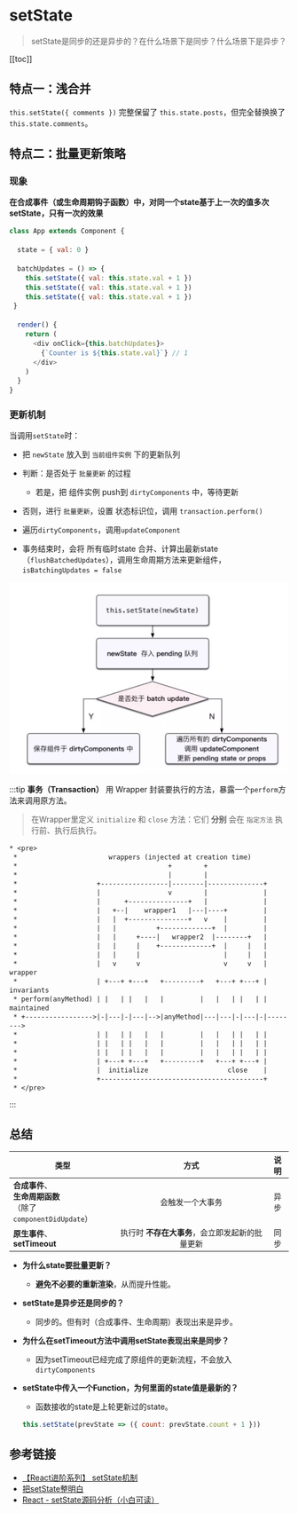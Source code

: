 # setState
> setState是同步的还是异步的？在什么场景下是同步？什么场景下是异步？

[[toc]]

## 特点一：浅合并
`this.setState({ comments })` 完整保留了 `this.state.posts`，但完全替换换了 `this.state.comments`。

## 特点二：批量更新策略
### 现象
**在合成事件（或生命周期钩子函数）中，对同一个state基于上一次的值多次setState，只有一次的效果**

```js
class App extends Component {

  state = { val: 0 }

  batchUpdates = () => {
    this.setState({ val: this.state.val + 1 })
    this.setState({ val: this.state.val + 1 })
    this.setState({ val: this.state.val + 1 })
 }

  render() {
    return (
      <div onClick={this.batchUpdates}>
        {`Counter is ${this.state.val}`} // 1
      </div>
    )
  }
}
```

### 更新机制
当调用`setState`时：
 - 把 `newState` 放入到 `当前组件实例` 下的更新队列

 - 判断：是否处于 `批量更新` 的过程
    - 若是，把 组件实例 push到 `dirtyComponents` 中，等待更新

 - 否则，进行 `批量更新`，设置 状态标识位，调用 `transaction.perform()`

 - 遍历`dirtyComponents`，调用`updateComponent`

 - 事务结束时，会将 所有临时state 合并、计算出最新state（`flushBatchedUpdates`），调用生命周期方法来更新组件，`isBatchingUpdates = false`

 ![alt](./img/img-1.png)

:::tip
**事务（Transaction）** 用 Wrapper 封装要执行的方法，暴露一个`perform`方法来调用原方法。
> 在Wrapper里定义 `initialize` 和 `close` 方法：它们 **分别** 会在 `指定方法` 执行前、执行后执行。
```
* <pre>
 *                       wrappers (injected at creation time)
 *                                      +        +
 *                                      |        |
 *                    +-----------------|--------|--------------+
 *                    |                 v        |              |
 *                    |      +---------------+   |              |
 *                    |   +--|    wrapper1   |---|----+         |
 *                    |   |  +---------------+   v    |         |
 *                    |   |          +-------------+  |         |
 *                    |   |     +----|   wrapper2  |--------+   |
 *                    |   |     |    +-------------+  |     |   |
 *                    |   |     |                     |     |   |
 *                    |   v     v                     v     v   | wrapper
 *                    | +---+ +---+   +---------+   +---+ +---+ | invariants
 * perform(anyMethod) | |   | |   |   |         |   |   | |   | | maintained
 * +----------------->|-|---|-|---|-->|anyMethod|---|---|-|---|-|-------->
 *                    | |   | |   |   |         |   |   | |   | |
 *                    | |   | |   |   |         |   |   | |   | |
 *                    | |   | |   |   |         |   |   | |   | |
 *                    | +---+ +---+   +---------+   +---+ +---+ |
 *                    |  initialize                    close    |
 *                    +-----------------------------------------+
 * </pre>
```
:::

## 总结
| 类型 | 方式 | 说明 |
| ----- |:---:|:---:|
| **合成事件**、<br/>**生命周期函数**<br/>（除了`componentDidUpdate`） | 会触发一个大事务 | 异步 |
| **原生事件**、<br/>**setTimeout** | 执行时 **不存在大事务**，会立即发起新的批量更新 | 同步 |


 - **为什么state要批量更新？**
    - **避免不必要的重新渲染**，从而提升性能。

 - **setState是异步还是同步的？**
    - 同步的。但有时（合成事件、生命周期）表现出来是异步。

 - **为什么在setTimeout方法中调用setState表现出来是同步？**
    - 因为setTimeout已经完成了原组件的更新流程，不会放入`dirtyComponents`

 - **setState中传入一个Function，为何里面的state值是最新的？**
    - 函数接收的state是上轮更新过的state。
    ```js
    this.setState(prevState => ({ count: prevState.count + 1 }))
    ```


## 参考链接
 - [【React进阶系列】 setState机制](https://segmentfault.com/a/1190000016805467#item-7)
 - [把setState整明白](https://www.jianshu.com/p/885743d7a094)
 - [React - setState源码分析（小白可读）](https://juejin.im/post/5aa25967518825558251f61f#heading-6)